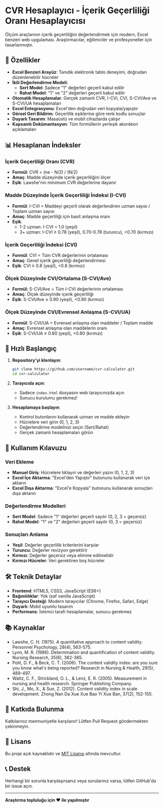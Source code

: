 # CVR Hesaplayıcı - İçerik Geçerliliği Oranı Hesaplayıcısı

Ölçüm araçlarının içerik geçerliliğini değerlendirmek için modern, Excel benzeri web uygulaması. Araştırmacılar, eğitimciler ve profesyoneller için tasarlanmıştır.

## 🌟 Özellikler

- **Excel Benzeri Arayüz**: Tanıdık elektronik tablo deneyimi, doğrudan düzenlenebilir hücreler
- **İkili Değerlendirme Modeli**: 
  - **Sert Model**: Sadece "1" değerleri geçerli kabul edilir
  - **Rahat Model**: "1" ve "2" değerleri geçerli kabul edilir
- **Otomatik Hesaplamalar**: Gerçek zamanlı CVR, I-CVI, CVI, S-CVI/Ave ve S-CVI/UA hesaplamaları
- **Excel Entegrasyonu**: Excel'den doğrudan veri kopyala/yapıştır
- **Görsel Geri Bildirim**: Geçerlilik eşiklerine göre renk kodlu sonuçlar
- **Duyarlı Tasarım**: Masaüstü ve mobil cihazlarda çalışır
- **Kapsamlı Dokümantasyon**: Tüm formüllerin yerleşik akordeon açıklamaları

## 📊 Hesaplanan İndeksler

### İçerik Geçerliliği Oranı (CVR)
- **Formül**: CVR = (ne - N/2) / (N/2)
- **Amaç**: Madde düzeyinde içerik geçerliliğini ölçer
- **Eşik**: Lawshe'nin minimum CVR değerlerine dayanır

### Madde Düzeyinde İçerik Geçerliliği İndeksi (I-CVI)
- **Formül**: I-CVI = Maddeyi geçerli olarak değerlendiren uzman sayısı / Toplam uzman sayısı
- **Amaç**: Madde geçerliliği için basit anlaşma oranı
- **Eşik**: 
  - 1-2 uzman: I-CVI = 1.0 (yeşil)
  - 3+ uzman: I-CVI ≥ 0.78 (yeşil), 0.70-0.78 (turuncu), <0.70 (kırmızı)

### İçerik Geçerliliği İndeksi (CVI)
- **Formül**: CVI = Tüm CVR değerlerinin ortalaması
- **Amaç**: Genel içerik geçerliliği değerlendirmesi
- **Eşik**: CVI ≥ 0.8 (yeşil), <0.8 (kırmızı)

### Ölçek Düzeyinde CVI/Ortalama (S-CVI/Ave)
- **Formül**: S-CVI/Ave = Tüm I-CVI değerlerinin ortalaması
- **Amaç**: Ölçek düzeyinde içerik geçerliliği
- **Eşik**: S-CVI/Ave ≥ 0.90 (yeşil), <0.90 (kırmızı)

### Ölçek Düzeyinde CVI/Evrensel Anlaşma (S-CVI/UA)
- **Formül**: S-CVI/UA = Evrensel anlaşma olan maddeler / Toplam madde
- **Amaç**: Evrensel anlaşma olan maddelerin oranı
- **Eşik**: S-CVI/UA ≥ 0.80 (yeşil), <0.80 (kırmızı)

## 🚀 Hızlı Başlangıç

1. **Repository'yi klonlayın**:
   ```bash
   git clone https://github.com/username/cvr-calculator.git
   cd cvr-calculator
   ```

2. **Tarayıcıda açın**:
   - Sadece `index.html` dosyasını web tarayıcınızda açın
   - Sunucu kurulumu gerekmez!

3. **Hesaplamaya başlayın**:
   - Kontrol butonlarını kullanarak uzman ve madde ekleyin
   - Hücrelere veri girin (0, 1, 2, 3)
   - Değerlendirme modelinizi seçin (Sert/Rahat)
   - Gerçek zamanlı hesaplamaları görün

## 📖 Kullanım Kılavuzu

### Veri Ekleme
- **Manuel Giriş**: Hücrelere tıklayın ve değerleri yazın (0, 1, 2, 3)
- **Excel İçe Aktarma**: "Excel'den Yapıştır" butonunu kullanarak veri içe aktarın
- **Excel Dışa Aktarma**: "Excel'e Kopyala" butonunu kullanarak sonuçları dışa aktarın

### Değerlendirme Modelleri
- **Sert Model**: Sadece "1" değerleri geçerli sayılır (0, 2, 3 = geçersiz)
- **Rahat Model**: "1" ve "2" değerleri geçerli sayılır (0, 3 = geçersiz)

### Sonuçları Anlama
- **Yeşil**: Değerler geçerlilik kriterlerini karşılar
- **Turuncu**: Değerler revizyon gerektirir
- **Kırmızı**: Değerler geçersiz veya elimine edilmelidir
- **Kırmızı Hücreler**: Veri gerektiren boş hücreler

## 🛠️ Teknik Detaylar

- **Frontend**: HTML5, CSS3, JavaScript (ES6+)
- **Bağımlılıklar**: Yok (saf vanilla JavaScript)
- **Tarayıcı Desteği**: Modern tarayıcılar (Chrome, Firefox, Safari, Edge)
- **Duyarlı**: Mobil uyumlu tasarım
- **Performans**: İstemci tarafı hesaplamalar, sunucu gerekmez

## 📚 Kaynaklar

- Lawshe, C. H. (1975). A quantitative approach to content validity. Personnel Psychology, 28(4), 563-575.
- Lynn, M. R. (1986). Determination and quantification of content validity. Nursing Research, 35(6), 382-385.
- Polit, D. F., & Beck, C. T. (2006). The content validity index: are you sure you know what's being reported? Research in Nursing & Health, 29(5), 489-497.
- Waltz, C. F., Strickland, O. L., & Lenz, E. R. (2005). Measurement in nursing and health research. Springer Publishing Company.
- Shi, J., Mo, X., & Sun, Z. (2012). Content validity index in scale development. Zhong Nan Da Xue Xue Bao Yi Xue Ban, 37(2), 152-155.

## 🤝 Katkıda Bulunma

Katkılarınız memnuniyetle karşılanır! Lütfen Pull Request göndermekten çekinmeyin.

## 📄 Lisans

Bu proje açık kaynaklıdır ve [MIT Lisansı](LICENSE) altında mevcuttur.

## 📞 Destek

Herhangi bir sorunla karşılaşırsanız veya sorularınız varsa, lütfen GitHub'da bir issue açın.

---

**Araştırma topluluğu için ❤️ ile yapılmıştır**
